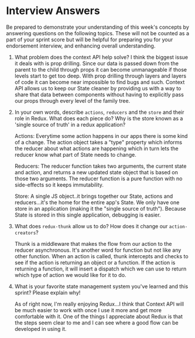 # Interview Answers

Be prepared to demonstrate your understanding of this week's concepts by answering questions on the following topics. These will not be counted as a part of your sprint score but will be helpful for preparing you for your endorsement interview, and enhancing overall understanding.

1. What problem does the context API help solve?
   I think the biggest issue it deals with is prop drilling. Since our data is passed down from the parent to the child through props it can become unmanageable if those levels start to get too deep. With prop drilling through layers and layers of code it can become near impossible to find bugs and such. Context API allows us to keep our State cleaner by providing us with a way to share that data between components without having to explicitly pass our props through every level of the family tree.

2. In your own words, describe `actions`, `reducers` and the `store` and their role in Redux. What does each piece do? Why is the store known as a 'single source of truth' in a redux application?

   Actions: Everytime some action happens in our apps there is some kind of a change. The action object takes a "type" property which informs the reducer about what actions are happening which in turn lets the reducer know what part of State needs to change.

   Reducers: The reducer function takes two arguments, the current state and action, and returns a new updated state object that is based on those two arguments. The reducer function is a pure function with no side-effects so it keeps immutability.

   Store: A single JS object..it brings together our State, actions and reducers...it's the home for the entire app's State. We only have one store in an application (making it the "single source of truth"). Because State is stored in this single application, debugging is easier.

3. What does `redux-thunk` allow us to do? How does it change our `action-creators`?

   Thunk is a middleware that makes the flow from our action to the reducer asynchronous. It's another word for function but not like any other function. When an action is called, thunk intercepts and checks to see if the action is returning an object or a function. If the action is returning a function, it will insert a dispatch which we can use to return which type of action we would like for it to do.

4. What is your favorite state management system you've learned and this sprint? Please explain why!

   As of right now, I'm really enjoying Redux...I think that Context API will be much easier to work with once I use it more and get more comfortable with it. One of the things I appreciate about Redux is that the steps seem clear to me and I can see where a good flow can be developed in using it.
